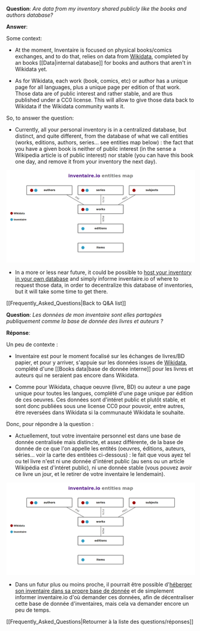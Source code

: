 <!-- LANG:EN, title="Are my inventory data also in the public database of books and authors?"-->

**Question**: *Are data from my inventory shared publicly like the books and authors database?*

**Answer**:

Some context:



* At the moment, Inventaire is focused on physical books/comics exchanges, and to do that, relies on data from [Wikidata](https://wikidata.org), completed by an books [[Data|internal database]] for books and authors that aren't in Wikidata yet.



* As for Wikidata, each work (book, comics, etc) or author has a unique page for all languages, plus a unique page per edition of that work. Those data are of public interest and rather stable, and are thus published under a CC0 license. This will allow to give those data back to Wikidata if the Wikidata community wants it.



So, to answer the question:



* Currently, all your personal inventory is in a centralized database, but distinct, and quite different, from the database of what we call entities (works, editions, authors, series... see entities map below) : the fact that you have a given book is neither of public interest (in the sense a Wikipedia article is of public interest) nor stable (you can have this book one day, and remove it from your inventory the next day).



[![entities-map](https://raw.githubusercontent.com/inventaire/entities-map/master/screenshots/entities-map.png)](http://github.com/inventaire/entities-map)



* In a more or less near future, it could be possible to [host your inventory in your own database](https://trello.com/c/S5Jllefi) and simply informe inventaire.io of where to request those data, in order to decentralize this database of inventories, but it will take some time to get there.





[[Frequently_Asked_Questions|Back to Q&A list]]



<!-- LANG:FR, title="Les données de mon inventaire sont-elles partagées publiquement comme la base de donnée des livres et auteurs ?"-->



**Question**: *Les données de mon inventaire sont elles partagées publiquement comme la base de donnée des livres et auteurs ?*



**Réponse**:

Un peu de contexte :



* Inventaire est pour le moment focalisé sur les échanges de livres/BD papier, et pour y arriver, s'appuie sur les données issues de [Wikidata](https://wikidata.org), complété d'une [[Books data|base de donnée interne]] pour les livres et auteurs qui ne seraient pas encore dans Wikidata.



* Comme pour Wikidata, chaque oeuvre (livre, BD) ou auteur a une page unique pour toutes les langues, complété d'une page unique par édition de ces oeuvres. Ces données sont d'intéret public et plutôt stable, et sont donc publiées sous une license CC0 pour pouvoir, entre autres, être reversées dans Wikidata si la communauté Wikidata le souhaite.



Donc, pour répondre à la question :



* Actuellement, tout votre inventaire personnel est dans une base de donnée centralisée mais distincte, et assez différente, de la base de donnée de ce que l'on appelle les entités (oeuvres, éditions, auteurs, séries... voir la carte des entitées ci-dessous) : le fait que vous ayez tel ou tel livre n'est ni une donnée d'intéret public (au sens ou un article Wikipédia est d'intéret public), ni une donnée stable (vous pouvez avoir ce livre un jour, et le retirer de votre inventaire le lendemain).



[![entities-map](https://raw.githubusercontent.com/inventaire/entities-map/master/screenshots/entities-map.png)](http://github.com/inventaire/entities-map)



* Dans un futur plus ou moins proche, il pourrait être possible d'[héberger son inventaire dans sa propre base de donnée](https://trello.com/c/S5Jllefi) et de simplement informer inventaire.io d'où demander ces données, afin de décentraliser cette base de donnée d'inventaires, mais cela va demander encore un peu de temps.





[[Frequently_Asked_Questions|Retourner à la liste des questions/réponses]]
